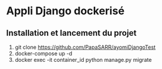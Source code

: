# Appli Django dockerisé

## Installation et lancement du projet

1. git clone https://github.com/PapaSARR/ayomiDjangoTest
3. docker-compose up -d
4. docker exec -it container_id python manage.py migrate
